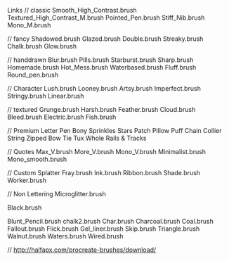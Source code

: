 Links
// classic
Smooth_High_Contrast.brush
Textured_High_Contrast_M.brush
Pointed_Pen.brush
Stiff_Nib.brush
Mono_M.brush

// fancy
Shadowed.brush
Glazed.brush
Double.brush
Streaky.brush
Chalk.brush
Glow.brush

// handdrawn
Blur.brush
Pills.brush
Starburst.brush
Sharp.brush
Homemade.brush
Hot_Mess.brush
Waterbased.brush
Fluff.brush
Round_pen.brush


// Character
Lush.brush
Looney.brush
Artsy.brush
Imperfect.brush
Stringy.brush
Linear.brush


// textured
Grunge.brush
Harsh.brush
Feather.brush
Cloud.brush
Bleed.brush
Electric.brush
Fish.brush


// Premium
Letter Pen
Bony
Sprinkles
Stars
Patch
Pillow
Puff
Chain
Collier
String
Zipped
Bow
Tie
Tux
Whole
Rails & Tracks

// Quotes
Max_V.brush
More_V.brush
Mono_V.brush
Minimalist.brush
Mono_smooth.brush

// Custom Splatter
Fray.brush
Ink.brush
Ribbon.brush
Shade.brush
Worker.brush

// Non Lettering
Microglitter.brush

Black.brush

Blunt_Pencil.brush
chalk2.brush
Char.brush
Charcoal.brush
Coal.brush
Fallout.brush
Flick.brush
Gel_liner.brush
Skip.brush
Triangle.brush
Walnut.brush
Waters.brush
Wired.brush

// http://halfapx.com/procreate-brushes/download/

